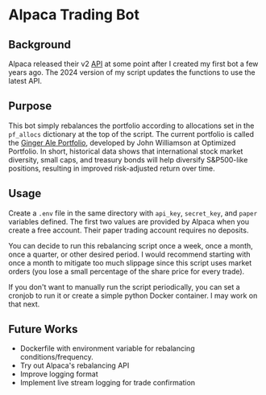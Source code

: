 # Alpaca Trading Bot

## Background
Alpaca released their v2 [API](https://github.com/alpacahq/alpaca-py) at some point after I created my first bot a few years ago. The 2024 version of my script updates the functions to use the latest API.

## Purpose
This bot simply rebalances the portfolio according to allocations set in the `pf_allocs` dictionary at the top of the script. The current portfolio is called the [Ginger Ale Portfolio](https://www.optimizedportfolio.com/ginger-ale-portfolio/), developed by John Williamson at Optimized Portfolio. In short, historical data shows that international stock market diversity, small caps, and treasury bonds will help diversify S&P500-like positions, resulting in improved risk-adjusted return over time.

## Usage
Create a `.env` file in the same directory with `api_key`, `secret_key`, and `paper` variables defined. The first two values are provided by Alpaca when you create a free account. Their paper trading account requires no deposits.

You can decide to run this rebalancing script once a week, once a month, once a quarter, or other desired period. I would recommend starting with once a month to mitigate too much slippage since this script uses market orders (you lose a small percentage of the share price for every trade).

If you don't want to manually run the script periodically, you can set a cronjob to run it or create a simple python Docker container. I may work on that next.

## Future Works
- Dockerfile with environment variable for rebalancing conditions/frequency.
- Try out Alpaca's rebalancing API
- Improve logging format
- Implement live stream logging for trade confirmation